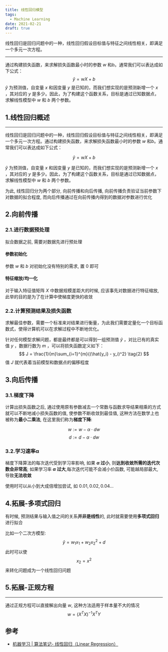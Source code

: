 ```yaml
---
title: 线性回归模型
tags:
  - Machine Learning
date: 2021-02-21
draft: true
---
```


线性回归是回归问题中的一种，线性回归假设目标值与特征之间线性相关，即满足一个多元一次方程。
<!--more-->

---

通过构建损失函数，来求解损失函数最小时的参数 $w$ 和$b$。通常我们可以表达成如下公式：
$$
\hat{y} = wX + b 
$$
$\hat{y}$ 为预测值，自变量 $x$ 和因变量 $y$ 是已知的，而我们想实现的是预测新增一个 $x$ ，其对应的 $y$ 是多少。因此，为了构建这个函数关系，目标是通过已知数据点，求解线性模型中 $w$ 和 $b$ 两个参数。

## 1.线性回归概述
---
线性回归是回归问题中的一种，线性回归假设目标值与特征之间线性相关，即满足一个多元一次方程。通过构建损失函数，来求解损失函数最小时的参数 $w$ 和$b$。通常我们可以表达成如下公式：

$$
\hat{y} = wX + b \tag{1}
$$

$\hat{y}$ 为预测值，自变量 $x$ 和因变量 $y$ 是已知的，而我们想实现的是预测新增一个 $x$ ，其对应的 $y$ 是多少。因此，为了构建这个函数关系，目标是通过已知数据点，求解线性模型中 $w$ 和 $b$ 两个参数。

为此, 线性回归分为两个部分, 向前传播和向后传播, 向前传播负责验证当前参数下对数据的拟合程度, 而向后传播通过在向前传播内得到的数据对参数进行优化

## 2.向前传播

### 2.1.进行数据预处理

拟合数据之前, 需要对数据先进行预处理

#### 参数初始化

参数 $w$ 和 $b$ 对初始化没有特别的需求, 置 $0$ 即可

#### 特征缩放/均一化

对于输入特征值矩阵 $X$ 中数据规模差距大的时候, 应该事先对数据进行特征缩放, 此举的目的是为了在计算中使梯度更快的收敛

### 2.2.计算预测结果及损失函数

求解最佳参数，需要一个标准来对结果进行衡量，为此我们需要定量化一个目标函数式，使得计算机可以在求解过程中不断地优化。

针对任何模型求解问题，都是最终都是可以得到一组预测值 $\hat{y}$ ，对比已有的真实值 $y$ ，数据行数为 $m$ ，可以将损失函数定义如下：
$$
J = \frac{1}{m}\sum_{i=1}^{m}{(\hat{y_i} - y_i)^2} \tag{2}
$$
值 $J$ 就代表着当前模型和数据点的偏移程度

## 3.向后传播

### 3.1.梯度下降

计算出损失函数之后, 通过使用原有参数减去一个常数与函数求导结果相乘的方式就可以不断地减小损失函数的值, 使参数不断收敛到最佳值, 这种方法在数学上也被称为**最小二乘法**, 在这里我们称为**梯度下降**:

$$
w := w - \alpha \cdot dw    \tag{3}
$$
$$
d := d - \alpha \cdot dw  \tag{4} 
$$

### 3.2.学习速率α

梯度下降算法的每次迭代受到学习率影响, 如果 **$\alpha$ 过小**, 则**达到收敛所需的迭代次数会非常高**; 如果学习率 **$\alpha$ 过大**,每次迭代可能不会减小价函数, 可能越局部最大, 导致**无法收敛**

使用时可以从小到大成倍增加尝试, 如 $0.01, 0.02, 0.04 ...$

## 4.拓展-多项式回归

有时候, 预测结果与输入值之间的关系**并非是线性**的, 此时就需要使用**多项式回归**进行拟合

比如一个二次方模型:
$$
\hat{y} = w_1 x_1 + w_2 x_2^2 + d \tag{5}
$$
此时可以使
$$
x_2 = x^2 \tag{6}
$$
来转化问题成为一个线性回归问题

## 5.拓展-正规方程

---

通过正规方程可以直接解出向量 $w$, 这种方法适用于样本量不大的情况
$$
w = (X^T X)^{-1} X^T Y \tag{7}
$$

## 参考
- [机器学习 | 算法笔记- 线性回归（Linear Regression）](tps://www.cnblogs.com/geo-will/p/10468253.html)
